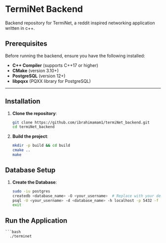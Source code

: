 # TermiNet Backend

Backend repository for TermiNet, a reddit inspired networking application written in c++.

## Prerequisites

Before running the backend, ensure you have the following installed:
- **C++ Compiler** (supports C++17 or higher)
- **CMake** (version 3.10+)
- **PostgreSQL** (version 12+)
- **libpqxx** (PQXX library for PostgreSQL)

---

## Installation

1. **Clone the repository**:
   ```bash
   git clone https://github.com/ibrahimamam1/termiNet_backend.git
   cd termiNet_backend

2. **Build the project**:
    ```bash
    mkdir -p build && cd build
    cmake ..
    make

## Database Setup

1. **Create the Database**:
    ```bash
    sudo -iu postgres 
    createdb <database_name> -O <your_username>  # Replace with your details
    psql -U <your_username> -d <database_name> -h localhost -p 5432 -f sql/run_all.sql
    exit

## Run the Application
    
    ```bash
      ./terminet
